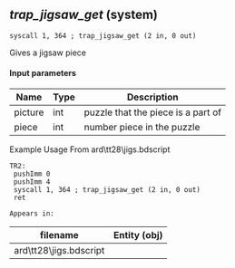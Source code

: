 ## *trap_jigsaw_get* (system)

`syscall 1, 364 ; trap_jigsaw_get (2 in, 0 out)`

Gives a jigsaw piece

#### Input parameters
| Name | Type | Description
|------|------|------------
| picture   | int   | puzzle that the piece is a part of
| piece   | int   | number piece in the puzzle


Example Usage From ard\tt28\jigs.bdscript
```plaintext
TR2:
 pushImm 0
 pushImm 4
 syscall 1, 364 ; trap_jigsaw_get (2 in, 0 out)
 ret
```





	Appears in:
| filename | Entity (obj)
|----------|-------------
| ard\tt28\jigs.bdscript       |           



